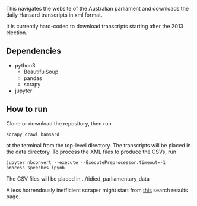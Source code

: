 This navigates the website of the Australian parliament and downloads the daily Hansard transcripts in xml format.

It is currently hard-coded to download transcripts starting after the 2013 election.

## Dependencies

* python3
    * BeautifulSoup
    * pandas
    * scrapy
* jupyter

## How to run

Clone or download the repository, then run 

```
scrapy crawl hansard
```

at the terminal from the top-level directory. The transcripts will be placed in the data directory. To process the XML files to produce the CSVs, run 

```
jupyter nbconvert --execute --ExecutePreprocessor.timeout=-1  process_speeches.ipynb 
```

The CSV files will be placed in ../tidied_parliamentary_data

A less horrendously inefficient scraper might start from [this](http://parlinfo.aph.gov.au/parlInfo/search/summary/summary.w3p;adv=yes;orderBy=customrank;page=0;query=Dataset%3Ahansards,hansards80%20Title%3A%22Start%20of%20Business%22;resCount=Default) search results page.
